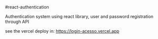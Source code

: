 #react-authentication

Authentication system using react library, user and password registration through API

see the vercel deploy in: https://login-acesso.vercel.app
